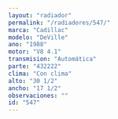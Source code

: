 ```yaml
---
layout: "radiador"
permalink: "/radiadores/547/"
marca: "Cadillac"
modelo: "DeVille"
ano: "1988"
motor: "V8 4.1"
transmision: "Automática"
parte: "432222"
clima: "Con clima"
alto: "30 1/2"
ancho: "17 1/2"
observaciones: ""
id: "547"
---
```


